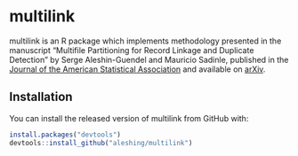 
<!-- README.md is generated from README.Rmd. Please edit that file -->

# multilink

<!-- badges: start -->
<!-- badges: end -->

multilink is an R package which implements methodology presented in the
manuscript “Multifile Partitioning for Record Linkage and Duplicate
Detection” by Serge Aleshin-Guendel and Mauricio Sadinle, published in
the [Journal of the American Statistical
Association](https://doi.org/10.1080/01621459.2021.2013242) and
available on [arXiv](https://arxiv.org/abs/2110.03839v1).

## Installation

You can install the released version of multilink from GitHub with:

``` r
install.packages("devtools")
devtools::install_github("aleshing/multilink")
```

<!-- ## Example -->
<!-- ```{r example} -->
<!-- library(multilink) -->
<!-- ## basic example code -->
<!-- ``` -->
